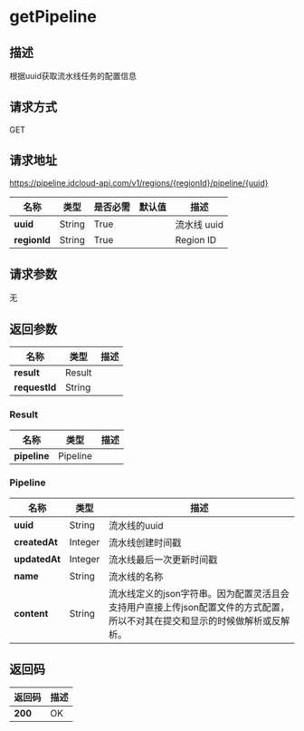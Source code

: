 # getPipeline


## 描述
根据uuid获取流水线任务的配置信息

## 请求方式
GET

## 请求地址
https://pipeline.jdcloud-api.com/v1/regions/{regionId}/pipeline/{uuid}

|名称|类型|是否必需|默认值|描述|
|---|---|---|---|---|
|**uuid**|String|True| |流水线 uuid|
|**regionId**|String|True| |Region ID|

## 请求参数
无


## 返回参数
|名称|类型|描述|
|---|---|---|
|**result**|Result| |
|**requestId**|String| |

### Result
|名称|类型|描述|
|---|---|---|
|**pipeline**|Pipeline| |
### Pipeline
|名称|类型|描述|
|---|---|---|
|**uuid**|String|流水线的uuid|
|**createdAt**|Integer|流水线创建时间戳|
|**updatedAt**|Integer|流水线最后一次更新时间戳|
|**name**|String|流水线的名称|
|**content**|String|流水线定义的json字符串。因为配置灵活且会支持用户直接上传json配置文件的方式配置，所以不对其在提交和显示的时候做解析或反解析。|

## 返回码
|返回码|描述|
|---|---|
|**200**|OK|

